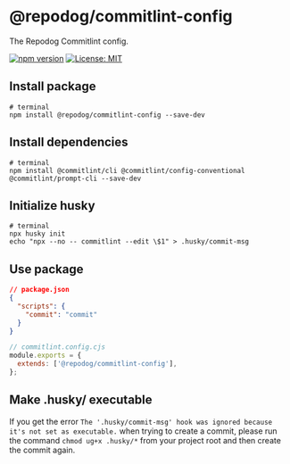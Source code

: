 # @repodog/commitlint-config

The Repodog Commitlint config.

[![npm version](https://badge.fury.io/js/%40repodog%2Fcommitlint-config.svg)](https://badge.fury.io/js/%40repodog%2Fcommitlint-config)
[![License: MIT](https://img.shields.io/badge/License-MIT-yellow.svg)](LICENSE)

## Install package

```shell
# terminal
npm install @repodog/commitlint-config --save-dev
```

## Install dependencies

```shell
# terminal
npm install @commitlint/cli @commitlint/config-conventional @commitlint/prompt-cli --save-dev
```

## Initialize husky

```shell
# terminal
npx husky init
echo "npx --no -- commitlint --edit \$1" > .husky/commit-msg
```

## Use package

```json
// package.json
{
  "scripts": {
    "commit": "commit"
  }
}
```

```javascript
// commitlint.config.cjs
module.exports = {
  extends: ['@repodog/commitlint-config'],
};
```

## Make .husky/ executable

If you get the error `The '.husky/commit-msg' hook was ignored because it's not set as executable.` when trying to create a commit, please run the command `chmod ug+x .husky/*` from your project root and then create the commit again.
